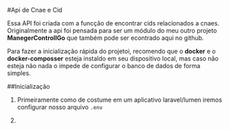 #Api de Cnae e Cid

Essa API foi criada com a funcção de encontrar cids relacionados a cnaes. Originalmente a api foi pensada para ser um módulo do meu outro projeto **ManegerControllGo** que também pode ser econtrado aqui no github.

Para fazer a inicialização rápida do projetoi, recomendo que o **docker** e o **docker-composser** esteja instaldo em seu dispositivo local, mas caso não esteja não nada o impede de configurar o banco de dados de forma simples.


##Inicialização


1. Primeiramente como de costume em um aplicativo laravel/lumen iremos configurar nosso arquivo `.env`


2.  
